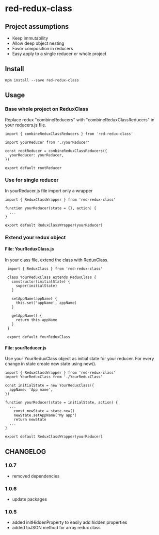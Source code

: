 # red-redux-class

## Project assumptions

- Keep immutability
- Allow deep object nesting
- Favor composition in reducers
- Easy apply to a single reducer or whole project

## Install

    npm install --save red-redux-class

## Usage

### Base whole project on ReduxClass

Replace redux "combineReducers" with "combineReduxClassReducers" in your reducers.js file.

    import { combineReduxClassReducers } from 'red-redux-class'

    import yourReducer from './yourReducer'

    const rootReducer = combineReduxClassReducers({
      yourReducer: yourReducer,
    })

    export default rootReducer

### Use for single reducer

In yourReducer.js file import only a wrapper

    import { ReduxClassWrapper } from 'red-redux-class'

    function yourReducer(state = {}, action) {
      ...
    }

    export default ReduxClassWrapper(yourReducer)

### Extend your redux object

#### File: YourReduxClass.js

In your class file, extend the class with ReduxClass.

     import { ReduxClass } from 'red-redux-class'

     class YourReduxClass extends ReduxClass {
       constructor(initialState) {
         super(initialState)
       }

       setAppName(appName) {
         this.set('appName', appName)
       }

       getAppName() {
         return this.appName
       }
     }

     export default YourReduxClass

#### File: yourReducer.js

Use your YourReduxClass object as initial state for your reducer.
For every change in state create new state using new().

    import { ReduxClassWrapper } from 'red-redux-class'
    import YourReduxClass from './YourReduxClass'

    const initialState = new YourReduxClass({
      appName: 'App name',
    })

    function yourReducer(state = initialState, action) {
      ...
        const newState = state.new()
        newState.setAppName('My app')
        return newState
      ...
    }

    export default ReduxClassWrapper(yourReducer)

## CHANGELOG

### 1.0.7

- removed dependencies

### 1.0.6

- update packages

### 1.0.5

- added initHiddenProperty to easily add hidden properties
- added toJSON method for array redux class
